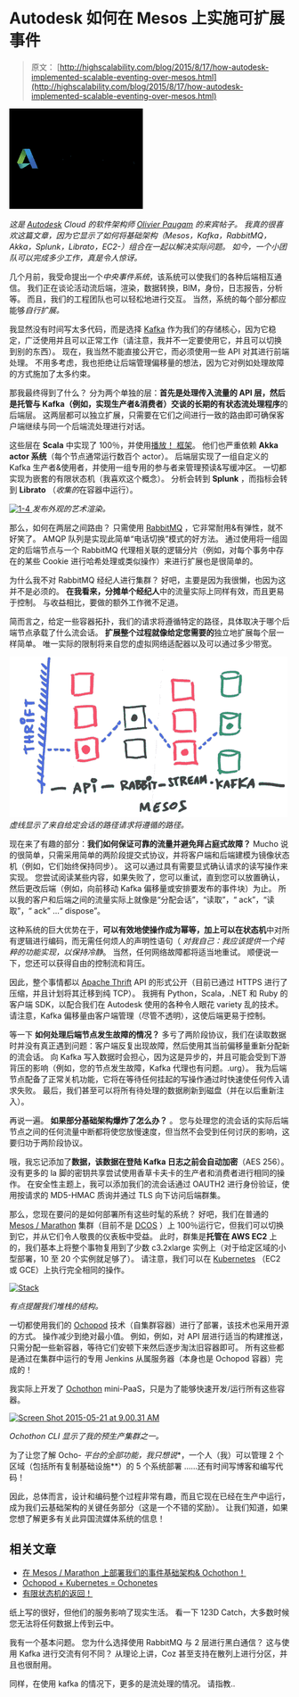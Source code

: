 # Autodesk 如何在 Mesos 上实施可扩展事件

> 原文： [http://highscalability.com/blog/2015/8/17/how-autodesk-implemented-scalable-eventing-over-mesos.html](http://highscalability.com/blog/2015/8/17/how-autodesk-implemented-scalable-eventing-over-mesos.html)

![](img/8984f7f1f052261aa848f938774e4d89.png)

*这是 [Autodesk](http://www.autodesk.com/) Cloud 的软件架构师 [Olivier Paugam](https://www.linkedin.com/pub/olivier-paugam/2/214/475) 的来宾帖子。 我真的很喜欢这篇文章，因为它显示了如何将基础架构（Mesos，Kafka，RabbitMQ，Akka，Splunk，Librato，EC2-）组合在一起以解决实际问题。 如今，一个小团队可以完成多少工作，真是令人惊讶。*

几个月前，我受命提出一个*中央事件系统*，该系统可以使我们的各种后端相互通信。 我们正在谈论活动流后端，渲染，数据转换，BIM，身份，日志报告，分析等。 而且，我们的工程团队也可以轻松地进行交互。 当然，系统的每个部分都应能够*自行扩展。*

我显然没有时间写太多代码，而是选择 [Kafka](http://kafka.apache.org/) 作为我们的存储核心，因为它稳定，广泛使用并且可以正常工作（请注意，我并不一定要使用它，并且可以切换 到别的东西）。 现在，我当然不能直接公开它，而必须使用一些 API 对其进行前端处理。 不用多考虑，我也拒绝让后端管理偏移量的想法，因为它对例如处理故障的方式施加了太多约束。

那我最终得到了什么？ 分为两个单独的层：**首先是处理传入流量的 API 层，然后是托管与 Kafka（例如，实现生产者&消费者）交谈的长期的有状态流处理程序**的后端层。 这两层都可以独立扩展，只需要在它们之间进行一致的路由即可确保客户端继续与同一个后端流处理进行对话。

这些层在 **Scala** 中实现了 100％，并使用[播放！ 框架](https://www.playframework.com/)。 他们也严重依赖 **Akka actor 系统**（每个节点通常运行数百个 actor）。 后端层实现了一组自定义的 Kafka 生产者&使用者，并使用一组专用的参与者来管理预读&写缓冲区。 一切都实现为嵌套的有限状态机（我喜欢这个概念）。 分析会转到 **Splunk** ，而指标会转到 **Librato** （*收集的*在容器中运行）。

[![1-4](http://cloudengineering.autodesk.com/.a/6a01b7c7651b22970b01bb08323d7f970d-800wi "1-4") ](http://cloudengineering.autodesk.com/.a/6a01b7c7651b22970b01bb08323d7f970d-pi) *发布外观的艺术渲染。*

那么，如何在两层之间路由？ 只需使用 [RabbitMQ](https://www.rabbitmq.com/) ，它非常耐用&有弹性，就不好笑了。 AMQP 队列是实现此简单“电话切换”模式的好方法。 通过使用将一组固定的后端节点与一个 RabbitMQ 代理相关联的逻辑分片（例如，对每个事务中存在的某些 Cookie 进行哈希处理或类似操作）来进行扩展也是很简单的。

为什么我不对 RabbitMQ 经纪人进行集群？ 好吧，主要是因为我很懒，也因为这并不是必须的。 **在我看来，分摊单个经纪人**中的流量实际上同样有效，而且更易于控制。 与收益相比，要做的额外工作微不足道。

简而言之，给定一些容器拓扑，我们的请求将遵循特定的路径，具体取决于哪个后端节点承载了什么流会话。 **扩展整个过程就像给定您需要的**独立地扩展每个层一样简单。 唯一实际的限制将来自您的虚拟网络适配器以及可以通过多少带宽。

[![1-3](img/e486bfe35f21fad9f18358c59608a8ec.png "1-3") ](http://a6.typepad.com/6a01b7c766c713970b01bb083239de970d-pi) *虚线显​​示了来自给定会话的路径请求将遵循的路径。*

现在来了有趣的部分：**我们如何保证可靠的流量并避免拜占庭式故障？** Mucho 说的很简单，只需采用简单的两阶段提交式协议，并将客户端和后端建模为镜像状态机（例如，它们始终保持同步）。 这可以通过具有需要显式确认请求的读写操作来实现。 您尝试阅读某些内容，如果失败了，您可以重试，直到您可以放置​​确认，然后更改后端（例如，向前移动 Kafka 偏移量或安排要发布的事件块）为止。 所以我的客户和后端之间的流量实际上就像是“分配会话”，“读取”，“ ack”，“读取”，“ ack” ...“ dispose”。

这种系统的巨大优势在于，**可以有效地使操作成为幂等，**加上**可以在状态机**中对所有逻辑进行编码，而无需任何烦人的声明性语句（ *对我自己：我应该提供一个纯粹的功能实现，以保持冷静*。 当然，任何网络故障都将适当地重试。 顺便说一下，您还可以获得自由的控制流和背压。

因此，整个事情都以 [Apache Thrift](https://thrift.apache.org/) API 的形式公开（目前已通过 HTTPS 进行了压缩，并且计划将其迁移到纯 TCP）。 我拥有 Python，Scala，.NET 和 Ruby 的客户端 SDK，以配合我们在 Autodesk 使用的各种令人眼花 variety 乱的技术。 请注意，Kafka 偏移量由客户端管理（尽管不透明），这使后端更易于控制。

等一下 **如何处理后端节点发生故障的情况？** 多亏了两阶段协议，我们在读取数据时并没有真正遇到问题：客户端反复出现故障，然后使用其当前偏移量重新分配新的流会话。 向 Kafka 写入数据时会担心，因为这是异步的，并且可能会受到下游背压的影响（例如，您的节点发生故障，Kafka 代理也有问题。.urg）。 我为后端节点配备了正常关机功能，它将在等待任何挂起的写操作通过时快速使任何传入请求失败。 最后，我们甚至可以将所有待处理的数据刷新到磁盘（并在以后重新注入）。

再说一遍。 **如果部分基础架构爆炸了怎么办？** 。 您与处理您的流会话的实际后端节点之间的任何流量中断都将使您放慢速度，但当然不会受到任何讨厌的影响，这要归功于两阶段协议。

哦，我忘记添加了**数据，该数据在登陆 Kafka 日志之前会自动加密**（AES 256）。 没有更多的 la 脚的密钥共享尝试使用香草卡夫卡的生产者和消费者进行相同的操作。 在安全性主题上，我可以添加我们的流会话通过 OAUTH2 进行身份验证，使用按请求的 MD5-HMAC 质询并通过 TLS 向下访问后端群集。

那么，您现在要问的是如何部署所有这些时髦的系统？ 好吧，我们在普通的 [Mesos / Marathon](https://github.com/mesosphere/marathon) 集群（目前不是 [DCOS](https://mesosphere.com/) ）上 100％运行它，但我们可以切换到它，并从它们令人敬畏的仪表板中受益。 此时，群集是**托管在 AWS EC2** 上的，我们基本上将整个事物复用到了少数 c3.2xlarge 实例上（对于给定区域的小型部署，10 至 20 个实例就足够了）。 请注意，我们可以在 [Kubernetes](http://kubernetes.io/) （EC2 或 GCE）上执行完全相同的操作。

[![Stack](img/c29061f835160adb9b54403c955c07d9.png "Stack")](http://a4.typepad.com/6a01b7c766c713970b01b7c78e36d4970b-pi)

*有点提醒我们堆栈的结构。*

一切都使用我们的 [Ochopod](https://github.com/autodesk-cloud/ochopod) 技术（自集群容器）进行了部署，该技术也采用开源的方式。 操作减少到绝对最小值。 例如，例如，对 API 层进行适当的构建推送，只需分配一些新容器，等待它们安顿下来然后逐步淘汰旧容器即可。 所有这些都是通过在集群中运行的专用 Jenkins 从属服务器（本身也是 Ochopod 容器）完成的！

我实际上开发了 [Ochothon](https://github.com/autodesk-cloud/ochothon) mini-PaaS，只是为了能够快速开发/运行所有这些容器。

[![Screen Shot 2015-05-21 at 9.00.31 AM](http://cloudengineering.autodesk.com/.a/6a01b7c7651b22970b01b8d117b6df970c-800wi "Screen Shot 2015-05-21 at 9.00.31 AM")](http://cloudengineering.autodesk.com/.a/6a01b7c7651b22970b01b8d117b6df970c-pi)

*Ochothon CLI 显示了我的预生产集群之一。*

为了让您了解 Ocho- *平台的全部功能，我只想说**，一个人（我）可以管理 2 个区域（包括所有复制基础设施**）的 5 个系统部署 ……还有时间写博客和编写代码！

因此，总体而言，设计和编码整个过程非常有趣，而且它现在已经在生产中运行，成为我们云基础架构的关键任务部分（这是一个不错的奖励）。 让我们知道，如果您想了解更多有关此异国流媒体系统的信息！

## 相关文章

*   [在 Mesos / Marathon 上部署我们的事件基础架构& Ochothon！](http://cloudengineering.autodesk.com/blog/2015/05/after-a-long-day-of-devops-to-inaugurate-the-latest-ochothon-release-i-though-id-share-quick-what-it-feels-like-deploying-ou.html)
*   [Ochopod + Kubernetes = Ochonetes](http://cloudengineering.autodesk.com/blog/2015/05/ochopod_plus_kubernetes.html)
*   [有限状态机的返回！](http://cloudengineering.autodesk.com/blog/2015/07/fsm.html)

纸上写的很好，但他们的服务影响了现实生活。 看一下 123D Catch，大多数时候您无法将任何数据上传到云中。

我有一个基本问题。 您为什么选择使用 RabbitMQ 与 2 层进行黑白通信？ 这与使用 Kafka 进行交流有何不同？ 从理论上讲，Coz 甚至支持在散列上进行分区，并且也很耐用。

同样，在使用 kafka 的情况下，更多的是流处理的情况。 请指教..